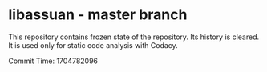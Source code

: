 # libassuan - master branch

This repository contains frozen state of the repository.
Its history is cleared. It is used only for static code
analysis with Codacy.

Commit Time: 1704782096